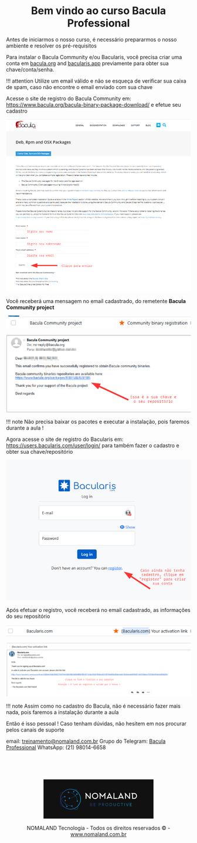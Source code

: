 # <center> Bem vindo ao curso **Bacula Professional** </center>

Antes de iniciarmos o nosso curso, é necessário prepararmos o nosso ambiente e resolver os pré-requisitos

Para instalar o Bacula Community e/ou Bacularis, você precisa criar uma conta em [bacula.org](https://www.bacula.org/bacula-binary-package-download/) and [bacularis.app](https://users.bacularis.com/user/login/) previamente para obter sua chave/conta/senha.

!!! attention Utilize um email válido e não se esqueça de verificar sua caixa de spam, caso não encontre o email enviado com sua chave

Acesse o site de registro do Bacula Community em: https://www.bacula.org/bacula-binary-package-download/ e efetue seu cadastro

![](assets/001.BaculaProfessional.png)

Você receberá uma mensagem no email cadastrado, do remetente **Bacula Community project**

![](assets/002.BaculaProfessional.png)

![](assets/003.BaculaProfessional.png)

!!! note Não precisa baixar os pacotes e executar a instalação, pois faremos durante a aula !

Agora acesse o site de registro do Bacularis em: https://users.bacularis.com/user/login/ para também fazer o cadastro e obter sua chave/repositório

![](assets/004.BaculaProfessional.png)

Após efetuar o registro, você receberá no email cadastrado, as informações do seu repositório

![](assets/005.BaculaProfessional.png)

![](assets/006.BaculaProfessional.png)

!!! note Assim como no cadastro do Bacula, não é necessário fazer mais nada, pois faremos a instalação durante a aula

Então é isso pessoal ! Caso tenham dúvidas, não hesitem em nos procurar pelos canais de suporte

email: treinamento@nomaland.com.br
Grupo do Telegram: [Bacula Professional](https://t.me/+SdUhREtsN1Y3ZjU5)
WhatsApp: (21) 98014-6658

<br>
<br>
<br>

<center>

![](assets/Logo-Nomaland-2.png)

NOMALAND Tecnologia - Todos os direitos reservados © - www.nomaland.com.br

</center